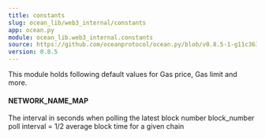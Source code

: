 ```yaml
---
title: constants
slug: ocean_lib/web3_internal/constants
app: ocean.py
module: ocean_lib.web3_internal.constants
source: https://github.com/oceanprotocol/ocean.py/blob/v0.8.5-1-g11c361d/ocean_lib/web3_internal/constants.py
version: 0.8.5
---
```

This module holds following default values for Gas price, Gas limit and more.

#### NETWORK\_NAME\_MAP

The interval in seconds when polling the latest block number
block_number poll interval = 1/2 average block time for a given chain

